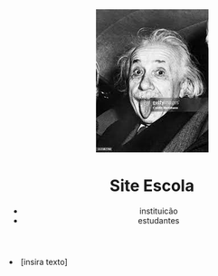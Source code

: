 <head>
    <meta charset="UTF-8">
    <meta name="viewport" content="width=device-width, initial-scale=1.0">
    <title>Aula-Programaçao</title>
    <link rel="stylesheet" href="style.css">
</head>

<body>
    <header class="cabecalho">
        <img class="cabecalho-imagem" src="download 1.png" alt="teste">
        <h1 class="cabecalho-titulo">Site Escola</h1>
        <ul class="cabecalho-lista">
            <li class="cabecalho-item">instituicão</li>
            <li class="cabecalho-item">estudantes</li>
        </ul>
    </header>
</body>
    <footer class="rodepe">
        <li> [insira texto] </li>
    </footer>


</html>
